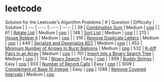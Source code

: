 # leetcode
Solution for the Leetcode's Algorithm Problems
| # | Question | Difficulty | Solution |
| --- | :---: | :---: | :---: |
| 39 | [Combination Sum](https://leetcode.com/problems/combination-sum/) | Medium | [cpp](https://github.com/yashrt/leetcode/blob/main/cpp/39_Combination_Sum/solution.cpp) |
| 61 | [Rotate List](https://leetcode.com/problems/rotate-list/) | Medium | [cpp](https://leetcode.com) |
| 148 | [Sort List](https://leetcode.com/problems/sort-list/) | Medium | [cpp](https://github.com/yashrt/leetcode/blob/main/cpp/148_Sort_List/solution.cpp) |
| 213 | [House Robber II](https://leetcode.com/problems/house-robber-ii/) | Medium | [cpp](https://github.com/yashrt/leetcode/blob/main/cpp/213_House_Robber_II/solution.cpp) |
| 316 | [Remove Duplicate Letters](https://leetcode.com/problems/remove-duplicate-letters/) | Medium | [cpp](https://leetcode.com) |
| 449 | [Serialize and Deserialize BST](https://leetcode.com/problems/serialize-and-deserialize-bst/) | Medium | [cpp](https://leetcode.com) |
| 452 | [Minimum Number of Arrows to Burst Balloons](https://leetcode.com/problems/minimum-number-of-arrows-to-burst-balloons/) | Medium | [cpp](https://leetcode.com)
| 532 | [K-diff Pairs in an Array](https://leetcode.com/problems/k-diff-pairs-in-an-array/) | Medium | [cpp](https://leetcode.com/problems/combination-sum/) |
| 701 | [Insert into a Binary Search Tree](https://leetcode.com/problems/insert-into-a-binary-search-tree/) | Medium | [cpp](https://leetcode.com) |
| 704 | [Binary Search](https://leetcode.com/problems/binary-search/) | Easy | [cpp](https://leetcode.com) |
| 859 | [Buddy Strings](https://leetcode.com/problems/buddy-strings/) | Easy | [cpp](https://leetcode.com)
| 933 | [Number of Recent Calls](https://leetcode.com/problems/number-of-recent-calls/) | Easy | [cpp](https://leetcode.com/problems/number-of-recent-calls/) |
| 1009 | [Complement of Base 10 Integer](https://leetcode.com/problems/complement-of-base-10-integer/) | Easy | [cpp](https://leetcode.com)
| 1288 | [Remove Covered Intervals](https://leetcode.com/problems/remove-covered-intervals/) | Medium | [cpp](https://leetcode.com)
